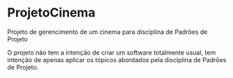 # ProjetoCinema
Projeto de gerencimento de um cinema para disciplina de Padrões de Projeto

O projeto não tem a intenção de criar um software totalmente usual, tem intenção de apenas aplicar
os tópicos abordados pela disciplina de Padrões de Projeto.